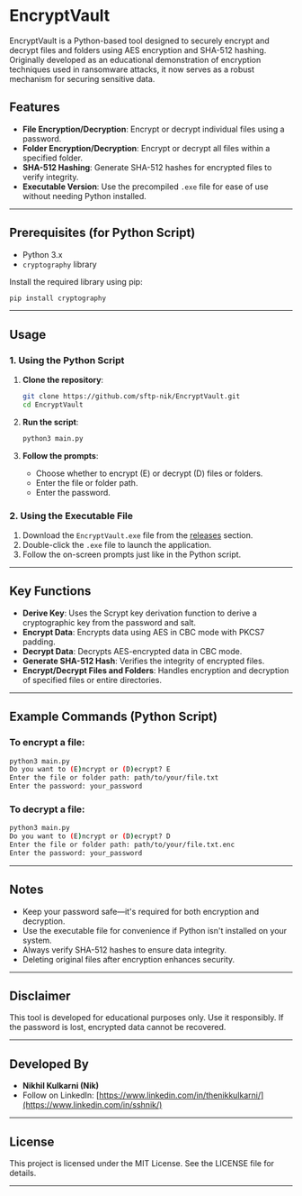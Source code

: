 # EncryptVault

EncryptVault is a Python-based tool designed to securely encrypt and decrypt files and folders using AES encryption and SHA-512 hashing. Originally developed as an educational demonstration of encryption techniques used in ransomware attacks, it now serves as a robust mechanism for securing sensitive data.

## Features

- **File Encryption/Decryption**: Encrypt or decrypt individual files using a password.
- **Folder Encryption/Decryption**: Encrypt or decrypt all files within a specified folder.
- **SHA-512 Hashing**: Generate SHA-512 hashes for encrypted files to verify integrity.
- **Executable Version**: Use the precompiled `.exe` file for ease of use without needing Python installed.

---

## Prerequisites (for Python Script)

- Python 3.x
- `cryptography` library

Install the required library using pip:

```bash
pip install cryptography
```

---

## Usage

### 1. **Using the Python Script**

1. **Clone the repository**:

   ```bash
   git clone https://github.com/sftp-nik/EncryptVault.git
   cd EncryptVault
   ```

2. **Run the script**:

   ```bash
   python3 main.py
   ```

3. **Follow the prompts**:

   - Choose whether to encrypt (E) or decrypt (D) files or folders.
   - Enter the file or folder path.
   - Enter the password.

### 2. **Using the Executable File**

1. Download the `EncryptVault.exe` file from the [releases](https://github.com/sftp-nik/EncryptVault/releases) section.
2. Double-click the `.exe` file to launch the application.
3. Follow the on-screen prompts just like in the Python script.

---

## Key Functions

- **Derive Key**: Uses the Scrypt key derivation function to derive a cryptographic key from the password and salt.
- **Encrypt Data**: Encrypts data using AES in CBC mode with PKCS7 padding.
- **Decrypt Data**: Decrypts AES-encrypted data in CBC mode.
- **Generate SHA-512 Hash**: Verifies the integrity of encrypted files.
- **Encrypt/Decrypt Files and Folders**: Handles encryption and decryption of specified files or entire directories.

---

## Example Commands (Python Script)

### To encrypt a file:

```bash
python3 main.py
Do you want to (E)ncrypt or (D)ecrypt? E
Enter the file or folder path: path/to/your/file.txt
Enter the password: your_password
```

### To decrypt a file:

```bash
python3 main.py
Do you want to (E)ncrypt or (D)ecrypt? D
Enter the file or folder path: path/to/your/file.txt.enc
Enter the password: your_password
```

---

## Notes

- Keep your password safe—it's required for both encryption and decryption.
- Use the executable file for convenience if Python isn't installed on your system.
- Always verify SHA-512 hashes to ensure data integrity.
- Deleting original files after encryption enhances security.

---

## Disclaimer

This tool is developed for educational purposes only. Use it responsibly. If the password is lost, encrypted data cannot be recovered.

---

## Developed By

- **Nikhil Kulkarni (Nik)**
- Follow on LinkedIn: [https://www.linkedin.com/in/thenikkulkarni/](https://www.linkedin.com/in/sshnik/)

---

## License

This project is licensed under the MIT License. See the LICENSE file for details.

---
